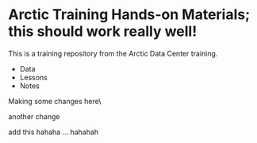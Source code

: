 # Arctic Training Hands-on Materials; this should work really well!

This is a training repository from the Arctic Data Center training. 

* Data
* Lessons
* Notes


Making some changes here\

another change

add this hahaha 
... hahahah